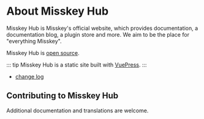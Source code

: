# About Misskey Hub
Misskey Hub is Misskey's official website, which provides documentation, a documentation blog, a plugin store and more.
We aim to be the place for "everything Misskey".

Misskey Hub is [open source](https://github.com/misskey-dev/misskey-hub).

::: tip
Misskey Hub is a static site built with [VuePress](https://github.com/vuepress/vuepress-next).
:::

- [change log](../updates.md)

## Contributing to Misskey Hub
Additional documentation and translations are welcome.
